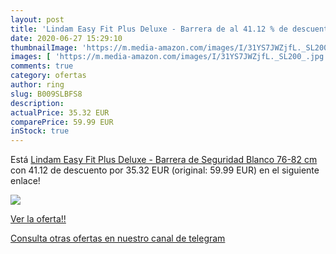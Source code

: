 ```yaml
---
layout: post
title: 'Lindam Easy Fit Plus Deluxe - Barrera de al 41.12 % de descuento'
date: 2020-06-27 15:29:10
thumbnailImage: 'https://m.media-amazon.com/images/I/31YS7JWZjfL._SL200_.jpg'
images: [ 'https://m.media-amazon.com/images/I/31YS7JWZjfL._SL200_.jpg' ]
comments: true
category: ofertas
author: ring
slug: B009SLBFS8
description:
actualPrice: 35.32 EUR
comparePrice: 59.99 EUR
inStock: true
---
```


Está [Lindam Easy Fit Plus Deluxe - Barrera de Seguridad  Blanco  76-82 cm](https://www.amazon.com/dp/B009SLBFS8/?tag=redken08-20) con 41.12 de descuento por 35.32 EUR (original: 59.99 EUR) en el siguiente enlace!

[![](https://m.media-amazon.com/images/I/31YS7JWZjfL._SL200_.jpg)](https://www.amazon.com/dp/B009SLBFS8/?tag=redken08-20)

[Ver la oferta!!](https://www.amazon.com/dp/B009SLBFS8/?tag=redken08-20)

[Consulta otras ofertas en nuestro canal de telegram](https://t.me/s/ofertas25)
